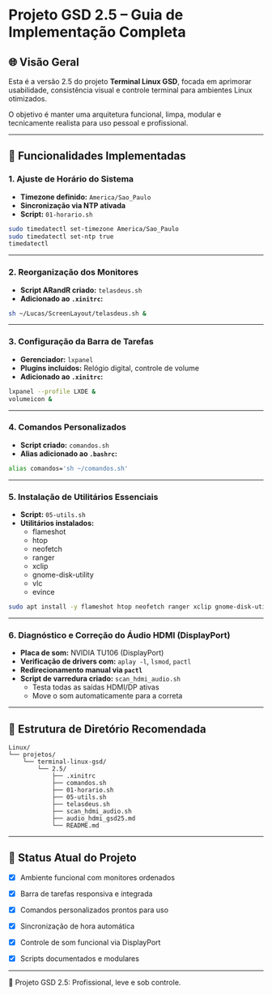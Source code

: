 # Projeto GSD 2.5 – Guia de Implementação Completa

## 🌐 Visão Geral
Esta é a versão 2.5 do projeto **Terminal Linux GSD**, focada em aprimorar usabilidade, consistência visual e controle terminal para ambientes Linux otimizados.

O objetivo é manter uma arquitetura funcional, limpa, modular e tecnicamente realista para uso pessoal e profissional.

---

## 🚀 Funcionalidades Implementadas

### 1. Ajuste de Horário do Sistema
- **Timezone definido:** `America/Sao_Paulo`
- **Sincronização via NTP ativada**
- **Script:** `01-horario.sh`

```bash
sudo timedatectl set-timezone America/Sao_Paulo
sudo timedatectl set-ntp true
timedatectl
```

---

### 2. Reorganização dos Monitores
- **Script ARandR criado:** `telasdeus.sh`
- **Adicionado ao `.xinitrc`:**

```bash
sh ~/Lucas/ScreenLayout/telasdeus.sh &
```

---

### 3. Configuração da Barra de Tarefas
- **Gerenciador:** `lxpanel`
- **Plugins incluídos:** Relógio digital, controle de volume
- **Adicionado ao `.xinitrc`:**

```bash
lxpanel --profile LXDE &
volumeicon &
```

---

### 4. Comandos Personalizados
- **Script criado:** `comandos.sh`
- **Alias adicionado ao `.bashrc`:**

```bash
alias comandos='sh ~/comandos.sh'
```

---

### 5. Instalação de Utilitários Essenciais
- **Script:** `05-utils.sh`
- **Utilitários instalados:**
  - flameshot
  - htop
  - neofetch
  - ranger
  - xclip
  - gnome-disk-utility
  - vlc
  - evince

```bash
sudo apt install -y flameshot htop neofetch ranger xclip gnome-disk-utility vlc evince
```

---

### 6. Diagnóstico e Correção do Áudio HDMI (DisplayPort)
- **Placa de som:** NVIDIA TU106 (DisplayPort)
- **Verificação de drivers com:** `aplay -l`, `lsmod`, `pactl`
- **Redirecionamento manual via `pactl`**
- **Script de varredura criado:** `scan_hdmi_audio.sh`
  - Testa todas as saídas HDMI/DP ativas
  - Move o som automaticamente para a correta

---

## 🔹 Estrutura de Diretório Recomendada

```
Linux/
└── projetos/
    └── terminal-linux-gsd/
        └── 2.5/
            ├── .xinitrc
            ├── comandos.sh
            ├── 01-horario.sh
            ├── 05-utils.sh
            ├── telasdeus.sh
            ├── scan_hdmi_audio.sh
            ├── audio_hdmi_gsd25.md
            └── README.md
```

---

## 🌟 Status Atual do Projeto

- [x] Ambiente funcional com monitores ordenados
- [x] Barra de tarefas responsiva e integrada
- [x] Comandos personalizados prontos para uso
- [x] Sincronização de hora automática
- [x] Controle de som funcional via DisplayPort
- [x] Scripts documentados e modulares


---

🚀 Projeto GSD 2.5: Profissional, leve e sob controle.
